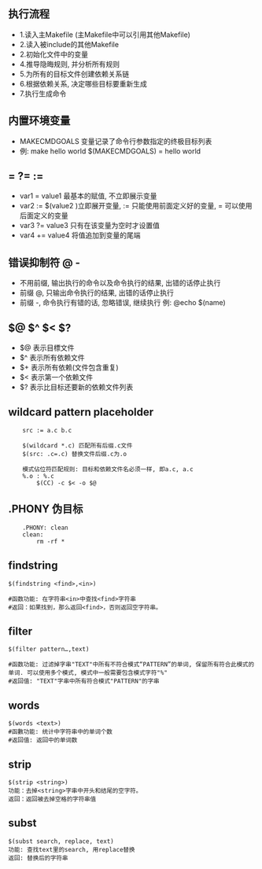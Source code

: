 ## 执行流程

- 1.读入主Makefile (主Makefile中可以引用其他Makefile)
- 2.读入被include的其他Makefile
- 2.初始化文件中的变量
- 4.推导隐晦规则, 并分析所有规则
- 5.为所有的目标文件创建依赖关系链
- 6.根据依赖关系, 决定哪些目标要重新生成
- 7.执行生成命令

## 内置环境变量

* MAKECMDGOALS  变量记录了命令行参数指定的终极目标列表
* 例: make hello world  $(MAKECMDGOALS) = hello world

## = ?= :=

* var1 = value1 最基本的赋值, 不立即展示变量
* var2 := $(value2 )立即展开变量,  := 只能使用前面定义好的变量, = 可以使用后面定义的变量
* var3 ?= value3 只有在该变量为空时才设置值
* var4 += value4 将值追加到变量的尾端

## 错误抑制符 @ -

* 不用前缀, 输出执行的命令以及命令执行的结果, 出错的话停止执行
* 前缀 @, 只输出命令执行的结果, 出错的话停止执行
* 前缀 -, 命令执行有错的话, 忽略错误, 继续执行 例: @echo $(name)

## $@ $^ $< $?

* $@ 表示目標文件
* $^ 表示所有依赖文件
* $+ 表示所有依赖(文件包含重复)
* $< 表示第一个依赖文件
* $? 表示比目标还要新的依赖文件列表

## wildcard pattern placeholder
```
    src := a.c b.c 

    $(wildcard *.c) 匹配所有后缀.c文件
    $(src: .c=.c) 替换文件后缀.c为.o

    模式佔位符匹配规则: 目标和依赖文件名必须一样, 即a.c, a.c
    %.o : %.c
        $(CC) -c $< -o $@
```

## .PHONY 伪目标
```
    .PHONY: clean
    clean: 
        rm -rf *
```

## findstring

    $(findstring <find>,<in>) 
    
    #函数功能: 在字符串<in>中查找<find>字符串
    #返回：如果找到，那么返回<find>，否则返回空字符串。

## filter

    $(filter pattern…,text)
    
    #函数功能: 过滤掉字串"TEXT"中所有不符合模式“PATTERN”的单词, 保留所有符合此模式的单词. 可以使用多个模式, 模式中一般需要包含模式字符"%"
    #返回值: "TEXT"字串中所有符合模式"PATTERN"的字串

## words

    $(words <text>)
    #函數功能: 统计中字符串中的单词个数
    #返回值: 返回中的单词数

## strip

    $(strip <string>)
    功能：去掉<string>字串中开头和结尾的空字符。
    返回：返回被去掉空格的字符串值

## subst

    $(subst search, replace, text)
    功能: 查找text里的search, 用replace替换
    返回: 替换后的字符串
